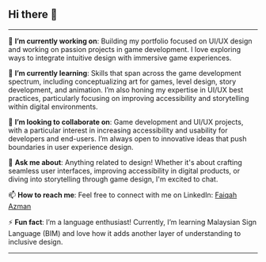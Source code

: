 ## Hi there 👋


---

🔭 **I’m currently working on**: Building my portfolio focused on UI/UX design and working on passion projects in game development. I love exploring ways to integrate intuitive design with immersive game experiences.

🌱 **I’m currently learning**: Skills that span across the game development spectrum, including conceptualizing art for games, level design, story development, and animation. I’m also honing my expertise in UI/UX best practices, particularly focusing on improving accessibility and storytelling within digital environments.

👯 **I’m looking to collaborate on**: Game development and UI/UX projects, with a particular interest in increasing accessibility and usability for developers and end-users. I’m always open to innovative ideas that push boundaries in user experience design.

💬 **Ask me about**: Anything related to design! Whether it's about crafting seamless user interfaces, improving accessibility in digital products, or diving into storytelling through game design, I'm excited to chat.

📫 **How to reach me**: Feel free to connect with me on LinkedIn: [Faiqah Azman](https://www.linkedin.com/in/faiqah-azman/)

⚡ **Fun fact**: I’m a language enthusiast! Currently, I’m learning Malaysian Sign Language (BIM) and love how it adds another layer of understanding to inclusive design.

---

